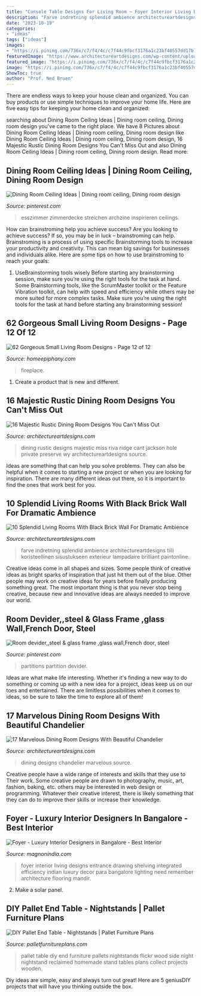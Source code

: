 ```yaml
---
title: "Console Table Designs For Living Room ~ Foyer Interior Living Designs Entrance Drawing Shelving Integrated Efficiency Indian Luxury Decor Para Bangalore Lighting Need Remember Architecture Flooring Mandir"
description: "Farve indretning splendid ambience architectureartdesigns tiili koristeellinen sisustukseen exterieur lampadaire brilliant paintonline"
date: "2023-10-19"
categories:
- "ideas"
tags: ["ideas"]
images:
- "https://i.pinimg.com/736x/c7/f4/4c/c7f44c9fbcf3176a1c23bf40557dd17b.jpg"
featuredImage: "https://www.architectureartdesigns.com/wp-content/uploads/2016/05/3-84.jpg"
featured_image: "https://i.pinimg.com/736x/c7/f4/4c/c7f44c9fbcf3176a1c23bf40557dd17b.jpg"
image: "https://i.pinimg.com/736x/c7/f4/4c/c7f44c9fbcf3176a1c23bf40557dd17b.jpg"
ShowToc: true
author: "Prof. Ned Bruen"
---
```



There are endless ways to keep your house clean and organized. You can buy products or use simple techniques to improve your home life. Here are five easy tips for keeping your home clean and organized:

	

		
searching about Dining Room Ceiling Ideas | Dining room ceiling, Dining room design you've came to the right place. We have 8 Pictures about Dining Room Ceiling Ideas | Dining room ceiling, Dining room design like Dining Room Ceiling Ideas | Dining room ceiling, Dining room design, 16 Majestic Rustic Dining Room Designs You Can&#039;t Miss Out and also Dining Room Ceiling Ideas | Dining room ceiling, Dining room design. Read more:
		
    
## Dining Room Ceiling Ideas | Dining Room Ceiling, Dining Room Design

<img loading=lazy src="https://i.pinimg.com/736x/90/6b/c9/906bc94b110554ddbc8b44203033ac2f.jpg" onerror="this.onerror=null;this.src='https://tse1.mm.bing.net/th?id=OIP.9Y_Q7EossG_JD72iY4NyXQAAAA&amp;pid=15.1';" alt="Dining Room Ceiling Ideas | Dining room ceiling, Dining room design">

_Source: pinterest.com_

>esszimmer zimmerdecke streichen archzine inspirieren ceilings. 

	

How can brainstroming help you achieve success?
Are you looking to achieve success? If so, you may be in luck – brainstroming can help. Brainstroming is a process of using specific Brainstorming tools to increase your productivity and creativity. This can mean big savings for businesses and individuals alike. Here are some tips on how to use brainstroming to reach your goals: 
1. UseBrainstorming tools wisely 
Before starting any brainstorming session, make sure you’re using the right tools for the task at hand. Some Brainstorming tools, like the ScrumMaster toolkit or the Feature Vibration toolkit, can help with speed and efficiency while others may be more suited for more complex tasks. Make sure you’re using the right tools for the task at hand before starting any brainstorming session! 

    
## 62 Gorgeous Small Living Room Designs - Page 12 Of 12

<img loading=lazy src="https://homeepiphany.com/wp-content/uploads/2015/09/62-Gorgeous-Small-Living-Room-Designs-61.jpg" onerror="this.onerror=null;this.src='https://tse1.mm.bing.net/th?id=OIP.RruZvMxUtpAbzCXTP8YWrAHaHa&amp;pid=15.1';" alt="62 Gorgeous Small Living Room Designs - Page 12 of 12">

_Source: homeepiphany.com_

>fireplace. 

	

1. Create a product that is new and different.

    
## 16 Majestic Rustic Dining Room Designs You Can&#039;t Miss Out

<img loading=lazy src="https://www.architectureartdesigns.com/wp-content/uploads/2016/08/16-Majestic-Rustic-Dining-Room-Designs-You-Cant-Miss-Out-5.jpg" onerror="this.onerror=null;this.src='https://tse3.mm.bing.net/th?id=OIP.3Ccd1cZXycQuKHhTR05_ZgHaJ4&amp;pid=15.1';" alt="16 Majestic Rustic Dining Room Designs You Can&#039;t Miss Out">

_Source: architectureartdesigns.com_

>dining rustic designs majestic miss riva ridge cant jackson hole private preserve wy architectureartdesigns source. 

	

Ideas are something that can help you solve problems. They can also be helpful when it comes to starting a new project or when you are looking for inspiration. There are many different ideas out there, so it is important to find the ones that work best for you.

    
## 10 Splendid Living Rooms With Black Brick Wall For Dramatic Ambience

<img loading=lazy src="https://www.architectureartdesigns.com/wp-content/uploads/2017/05/4-23-768x560.jpg" onerror="this.onerror=null;this.src='https://tse2.mm.bing.net/th?id=OIP.hVMUM0QNYC-F9ECMpXsSpAHaFZ&amp;pid=15.1';" alt="10 Splendid Living Rooms With Black Brick Wall For Dramatic Ambience">

_Source: architectureartdesigns.com_

>farve indretning splendid ambience architectureartdesigns tiili koristeellinen sisustukseen exterieur lampadaire brilliant paintonline. 

	

Creative ideas come in all shapes and sizes. Some people think of creative ideas as bright sparks of inspiration that just hit them out of the blue. Other people may work on creative ideas for years before finally producing something great. The most important thing is that you never stop being creative, because new and innovative ideas are always needed to improve our world.

    
## Room Devider,,steel &amp; Glass Frame ,glass Wall,French Door, Steel

<img loading=lazy src="https://i.pinimg.com/736x/c7/f4/4c/c7f44c9fbcf3176a1c23bf40557dd17b.jpg" onerror="this.onerror=null;this.src='https://tse2.mm.bing.net/th?id=OIP.uL_e-mOtermQAlLvRsE03QHaJ3&amp;pid=15.1';" alt="Room devider,,steel &amp; glass frame ,glass wall,French door, steel">

_Source: pinterest.com_

>partitions partition devider. 

	

Ideas are what make life interesting. Whether it's finding a new way to do something or coming up with a new idea for a project, ideas keep us on our toes and entertained. There are limitless possibilities when it comes to ideas, so be sure to take the time to explore all of them!

    
## 17 Marvelous Dining Room Designs With Beautiful Chandelier

<img loading=lazy src="https://www.architectureartdesigns.com/wp-content/uploads/2016/05/3-84.jpg" onerror="this.onerror=null;this.src='https://tse2.mm.bing.net/th?id=OIP.HJg24PopXFgClXYYQRaVogHaK8&amp;pid=15.1';" alt="17 Marvelous Dining Room Designs With Beautiful Chandelier">

_Source: architectureartdesigns.com_

>dining designs chandelier marvelous source. 

	

Creative people have a wide range of interests and skills that they use to Their work. Some creative people are drawn to photography, music, art, fashion, baking, etc. others may be interested in web design or programming. Whatever their creative interest, there is likely something that they can do to improve their skills or increase their knowledge.

    
## Foyer - Luxury Interior Designers In Bangalore - Best Interior

<img loading=lazy src="https://www.magnonindia.com/wp-content/uploads/2018/07/Froyer_10.jpg" onerror="this.onerror=null;this.src='https://tse1.mm.bing.net/th?id=OIP.DWnfG75eNyUrvgtdOncoDwHaLF&amp;pid=15.1';" alt="Foyer - Luxury Interior Designers in Bangalore - Best Interior">

_Source: magnonindia.com_

>foyer interior living designs entrance drawing shelving integrated efficiency indian luxury decor para bangalore lighting need remember architecture flooring mandir. 

	

2. Make a solar panel.

    
## DIY Pallet End Table - Nightstands | Pallet Furniture Plans

<img loading=lazy src="https://palletfurnitureplans.com/wp-content/uploads/2014/01/pallet-nightstand-6.jpg" onerror="this.onerror=null;this.src='https://tse1.mm.bing.net/th?id=OIP.XFPil2BDMcCttUXBRvj8BwHaLG&amp;pid=15.1';" alt="DIY Pallet End Table - Nightstands | Pallet Furniture Plans">

_Source: palletfurnitureplans.com_

>pallet table diy end furniture pallets nightstands flickr wood side night nightstand reclaimed homemade stand tables plans collect projects wooden. 

	

Diy ideas are simple, easy and always turn out great! Here are 5 geniusDIY projects that will have you thinking outside the box.

